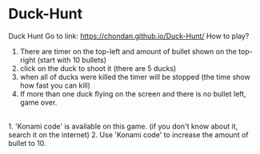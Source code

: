 # Duck-Hunt
Duck Hunt
Go to link: https://chondan.github.io/Duck-Hunt/
How to play?
1. There are timer on the top-left and amount of bullet shown on the top-right (start with 10 bullets)
2. click on the duck to shoot it (there are 5 ducks)
3. when all of ducks were killed the timer will be stopped (the time show how fast you can kill)
4. If more than one duck flying on the screen and there is no bullet left, game over.
<br>
1. 'Konami code' is available on this game. (if you don't know about it, search it on the internet)
2. Use 'Konami code' to increase the amount of bullet to 10.
